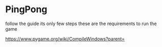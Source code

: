 # PingPong



follow the guide its only few steps these are the requirements to run the game

https://www.pygame.org/wiki/CompileWindows?parent=

